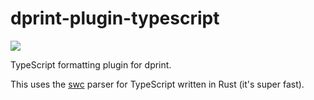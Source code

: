 # dprint-plugin-typescript

[![](https://img.shields.io/crates/v/dprint-plugin-typescript.svg)](https://crates.io/crates/dprint-plugin-typescript)

TypeScript formatting plugin for dprint.

This uses the [swc](https://github.com/swc-project/swc) parser for TypeScript written in Rust (it's super fast).
